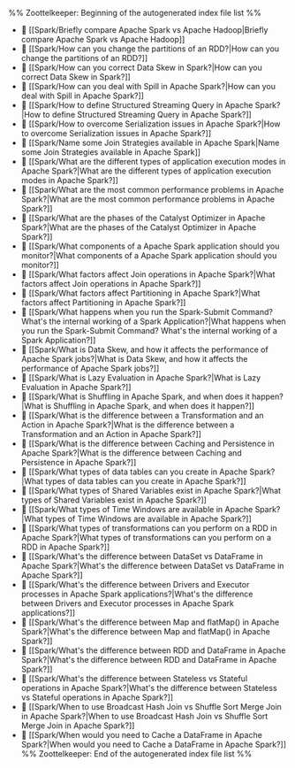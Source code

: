 %% Zoottelkeeper: Beginning of the autogenerated index file list  %%
- 📄 [[Spark/Briefly compare Apache Spark vs Apache Hadoop|Briefly compare Apache Spark vs Apache Hadoop]]
- 📄 [[Spark/How can you change the partitions of an RDD?|How can you change the partitions of an RDD?]]
- 📄 [[Spark/How can you correct Data Skew in Spark?|How can you correct Data Skew in Spark?]]
- 📄 [[Spark/How can you deal with Spill in Apache Spark?|How can you deal with Spill in Apache Spark?]]
- 📄 [[Spark/How to define Structured Streaming Query in Apache Spark?|How to define Structured Streaming Query in Apache Spark?]]
- 📄 [[Spark/How to overcome Serialization issues in Apache Spark?|How to overcome Serialization issues in Apache Spark?]]
- 📄 [[Spark/Name some Join Strategies available in Apache Spark|Name some Join Strategies available in Apache Spark]]
- 📄 [[Spark/What are the different types of application execution modes in Apache Spark?|What are the different types of application execution modes in Apache Spark?]]
- 📄 [[Spark/What are the most common performance problems in Apache Spark?|What are the most common performance problems in Apache Spark?]]
- 📄 [[Spark/What are the phases of the Catalyst Optimizer in Apache Spark?|What are the phases of the Catalyst Optimizer in Apache Spark?]]
- 📄 [[Spark/What components of a Apache Spark application should you monitor?|What components of a Apache Spark application should you monitor?]]
- 📄 [[Spark/What factors affect Join operations in Apache Spark?|What factors affect Join operations in Apache Spark?]]
- 📄 [[Spark/What factors affect Partitioning in Apache Spark?|What factors affect Partitioning in Apache Spark?]]
- 📄 [[Spark/What happens when you run the Spark-Submit Command? What's the internal working of a Spark Application?|What happens when you run the Spark-Submit Command? What's the internal working of a Spark Application?]]
- 📄 [[Spark/What is Data Skew, and how it affects the performance of Apache Spark jobs?|What is Data Skew, and how it affects the performance of Apache Spark jobs?]]
- 📄 [[Spark/What is Lazy Evaluation in Apache Spark?|What is Lazy Evaluation in Apache Spark?]]
- 📄 [[Spark/What is Shuffling in Apache Spark, and when does it happen?|What is Shuffling in Apache Spark, and when does it happen?]]
- 📄 [[Spark/What is the difference between a Transformation and an Action in Apache Spark?|What is the difference between a Transformation and an Action in Apache Spark?]]
- 📄 [[Spark/What is the difference between Caching and Persistence in Apache Spark?|What is the difference between Caching and Persistence in Apache Spark?]]
- 📄 [[Spark/What types of data tables can you create in Apache Spark?|What types of data tables can you create in Apache Spark?]]
- 📄 [[Spark/What types of Shared Variables exist in Apache Spark?|What types of Shared Variables exist in Apache Spark?]]
- 📄 [[Spark/What types of Time Windows are available in Apache Spark?|What types of Time Windows are available in Apache Spark?]]
- 📄 [[Spark/What types of transformations can you perform on a RDD in Apache Spark?|What types of transformations can you perform on a RDD in Apache Spark?]]
- 📄 [[Spark/What's the difference between DataSet vs DataFrame in Apache Spark?|What's the difference between DataSet vs DataFrame in Apache Spark?]]
- 📄 [[Spark/What's the difference between Drivers and Executor processes in Apache Spark applications?|What's the difference between Drivers and Executor processes in Apache Spark applications?]]
- 📄 [[Spark/What's the difference between Map and flatMap() in Apache Spark?|What's the difference between Map and flatMap() in Apache Spark?]]
- 📄 [[Spark/What's the difference between RDD and DataFrame in Apache Spark?|What's the difference between RDD and DataFrame in Apache Spark?]]
- 📄 [[Spark/What's the difference between Stateless vs Stateful operations in Apache Spark?|What's the difference between Stateless vs Stateful operations in Apache Spark?]]
- 📄 [[Spark/When to use Broadcast Hash Join vs Shuffle Sort Merge Join in Apache Spark?|When to use Broadcast Hash Join vs Shuffle Sort Merge Join in Apache Spark?]]
- 📄 [[Spark/When would you need to Cache a DataFrame in Apache Spark?|When would you need to Cache a DataFrame in Apache Spark?]]
%% Zoottelkeeper: End of the autogenerated index file list  %%
